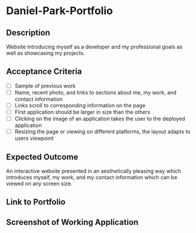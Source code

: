 # Daniel-Park-Portfolio

## Description

Website introducing myself as a developer and my professional goals as well as showcasing my projects.

## Acceptance Criteria

- [ ] Sample of previous work
- [ ] Name, recent photo, and links to sections about me, my work, and contact information
- [ ] Links scroll to corresponding information on the page
- [ ] First application should be larger in size than the others
- [ ] Clicking on the image of an application takes the user to the deployed application
- [ ] Resizing the page or viewing on different platforms, the layout adapts to users viewpoint

## Expected Outcome

An interactive website presented in an aesthetically pleasing way which introduces myself, my work, and my contact information which can be viewed on any screen size.

## Link to Portfolio

## Screenshot of Working Application

<screenshot>